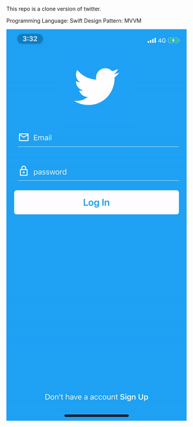 This repo is a clone version of twitter.

Programming Language: Swift
Design Pattern: MVVM

![image](https://github.com/lmw4051/TwitterClone/blob/master/TwitterClone.gif)
